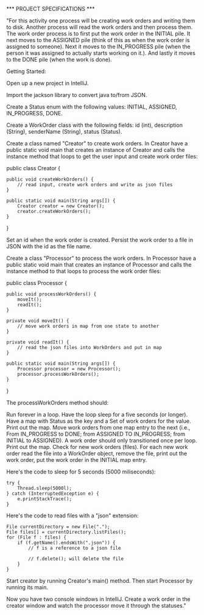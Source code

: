 *** PROJECT SPECIFICATIONS ***

"For this activity one process will be creating work orders and writing them to disk. Another process will read the work
 orders and then process them. The work order process is to first put the work order in the INITIAL pile. It next moves
 to the ASSIGNED pile (think of this as when the work order is assigned to someone). Next it moves to the IN_PROGRESS
 pile (when the person it was assigned to actually starts working on it.). And lastly it moves to the DONE pile (when
 the work is done).

Getting Started:

Open up a new project in IntelliJ.

Import the jackson library to convert java to/from JSON.

Create a Status enum with the following values:
INITIAL,
ASSIGNED,
IN_PROGRESS,
DONE.

Create a WorkOrder class with the following fields:
id (int),
description (String),
senderName (String),
status (Status).

Create a class named "Creator" to create work orders. In Creator have a public static void main that creates an
instance of Creator and calls the instance method that loops to get the user input and create work order files:

  public class Creator {
  
    public void createWorkOrders() {
        // read input, create work orders and write as json files
    }

    public static void main(String args[]) {
        Creator creator = new Creator();
        creator.createWorkOrders();
    }
  }

Set an id when the work order is created. Persist the work order to a file in JSON with the id as the file name.

Create a class "Processor" to process the work orders. In Processor have a public static void main that creates an
instance of Processor and calls the instance method to that loops to process the work order files:

  public class Processor {
  
    public void processWorkOrders() {
        moveIt();
        readIt();
    }

    private void moveIt() {
        // move work orders in map from one state to another
    }

    private void readIt() {
        // read the json files into WorkOrders and put in map
    }

    public static void main(String args[]) {
        Processor processor = new Processor();
        processor.processWorkOrders();
    }
  }

The processWorkOrders method should:

Run forever in a loop. Have the loop sleep for a five seconds (or longer).
Have a map with Status as the key and a Set of work orders for the value.
Print out the map.
Move work orders from one map entry to the next (i.e., From IN_PROGRESS to DONE; from ASSIGNED TO IN_PROGRESS; from
INITIAL to ASSIGNED). A work order should only transitioned once per loop.
Print out the map.
Check for new work orders (files). For each new work order read the file into a WorkOrder object, remove the file,
print out the work order, put the work order in the INITIAL map entry.

Here's the code to sleep for 5 seconds (5000 miliseconds):

    try {
        Thread.sleep(5000l);
    } catch (InterruptedException e) {
        e.printStackTrace();
    }

Here's the code to read files with a "json" extension:

    File currentDirectory = new File(".");
    File files[] = currentDirectory.listFiles();
    for (File f : files) {
        if (f.getName().endsWith(".json")) {
            // f is a reference to a json file

            // f.delete(); will delete the file
        }
    }

Start creator by running Creator's main() method. Then start Processor by running its main.

Now you have two console windows in IntelliJ. Create a work order in the creator window and watch the processor move it
through the statuses."

